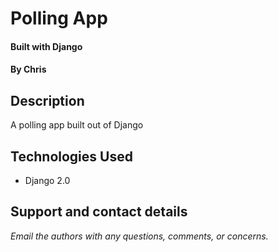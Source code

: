 # Polling App
#### Built with Django
#### By **Chris**

## Description
A polling app built out of Django
 
## Technologies Used
* Django 2.0

## Support and contact details

_Email the authors with any questions, comments, or concerns._
